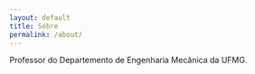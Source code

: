 ```yaml
---
layout: default
title: Sobre
permalink: /about/
---
```


Professor do Departemento de Engenharia Mecânica da UFMG.
